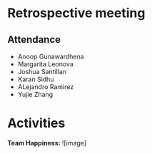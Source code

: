 # Retrospective meeting

## Attendance
- Anoop Gunawardhena
- Margarita Leonova
- Joshua Santillan
- Karan Sidhu
- ALejandro Ramirez
- Yujie Zhang

# Activities
**Team Happiness:**
![image]
